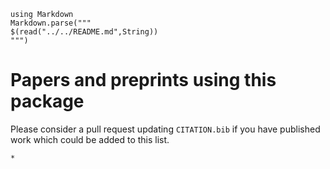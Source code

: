 ````@eval
using Markdown
Markdown.parse("""
$(read("../../README.md",String))
""")
````

# Papers and preprints using this package

Please consider a pull request updating `CITATION.bib` if you have published work which could be added to this list.


```@bibliography
*
```
